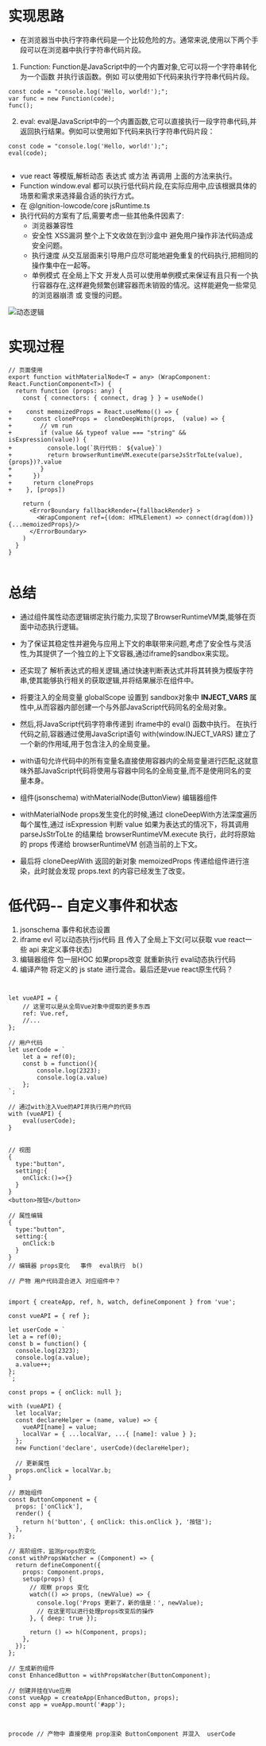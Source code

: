 # 实现思路
* 在浏览器当中执行字符串代码是一个比较危险的方。通常来说,使用以下两个手段可以在浏览器中执行字符串代码片段。
1. Function: Function是JavaScript中的一个内置对象,它可以将一个字符串转化为一个函数 并执行该函数。例如 可以使用如下代码来执行字符串代码片段。

```
const code = "console.log('Hello, world!');";
var func = new Function(code);
func();

```
2. eval: eval是JavaScript中的一个内置函数,它可以直接执行一段字符串代码,并返回执行结果。例如可以使用如下代码来执行字符串代码片段：

```
const code = "console.log('Hello, world!');";
eval(code);


```

* vue react 等模版,解析动态 表达式 或方法 再调用  上面的方法来执行。
* Function window.eval 都可以执行低代码片段,在实际应用中,应该根据具体的场景和需求来选择最合适的执行方式。 
* 在 @Ignition-lowcode/core   jsRuntime.ts 
* 执行代码的方案有了后,需要考虑一些其他条件因素了:
    - 浏览器兼容性
    - 安全性  XSS漏洞   整个上下文收敛在到沙盒中 避免用户操作非法代码造成安全问题。
    - 执行速度  从交互层面来引导用户应尽可能地避免重复的代码执行,把相同的操作集中在一起等。
    - 单例模式  在全局上下文 开发人员可以使用单例模式来保证有且只有一个执行容器存在,这样避免频繁创建容器而未销毁的情况。这样能避免一些常见的浏览器崩溃 或 变慢的问题。


![动态逻辑](https://p3-juejin.byteimg.com/tos-cn-i-k3u1fbpfcp/086606b695b541efabe290deb7136a8d~tplv-k3u1fbpfcp-jj-mark:3024:0:0:0:q75.awebp)    

# 实现过程



```
// 页面使用
export function withMaterialNode<T = any> (WrapComponent: React.FunctionComponent<T>) {
  return function (props: any) {
    const { connectors: { connect, drag } } = useNode()

+    const memoizedProps = React.useMemo(() => {
+      const cloneProps =  cloneDeepWith(props,  (value) => {
+        // vm run
+        if (value && typeof value === "string" && isExpression(value)) {
+          console.log(`执行代码： ${value}`)
+          return browserRuntimeVM.execute(parseJsStrToLte(value), {props})?.value
+        }
+      })
+      return cloneProps
+    }, [props])

    return (
      <ErrorBoundary fallbackRender={fallbackRender} >
        <WrapComponent ref={(dom: HTMLElement) => connect(drag(dom))} {...memoizedProps}/>
      </ErrorBoundary>
    )
  }
}


```

# 总结
* 通过组件属性动态逻辑绑定执行能力,实现了BrowserRuntimeVM类,能够在页面中动态执行逻辑。
* 为了保证其稳定性并避免与应用上下文的串联带来问题,考虑了安全性与灵活性,为其提供了一个独立的上下文容器,通过iframe的sandbox来实现。
* 还实现了 解析表达式的相关逻辑,通过快速判断表达式并将其转换为模版字符串,使其能够执行相关的获取逻辑,并将结果展示在组件中。

* 将要注入的全局变量 globalScope 设置到 sandbox对象中 __INJECT_VARS__ 属性中,从而容器内部创建一个与外部JavaScript代码同名的全局对象。
* 然后,将JavaScript代码字符串传递到 iframe中的 eval() 函数中执行。 在执行代码之前,容器通过使用JavaScript语句 with(window.INJECT_VARS) 建立了一个新的作用域,用于包含注入的全局变量。
* with语句允许代码中的所有变量名直接使用容器内的全局变量进行匹配,这就意味外部JavaScript代码将使用与容器中同名的全局变量,而不是使用同名的变量本身。

* 组件(jsonschema)  withMaterialNode(ButtonView) 编辑器组件    
* withMaterialNode props发生变化的时候,通过 cloneDeepWith方法深度遍历每个属性,通过 isExpression 判断 value 如果为表达式的情况下，将其调用 parseJsStrToLte 的结果给 browserRuntimeVM.execute 执行，此时将原始的 props 传递给 browserRuntimeVM 创造当前的上下文。
* 最后将 cloneDeepWith 返回的新对象 memoizedProps 传递给组件进行渲染，此时就会发现 props.text 的内容已经发生了改变。


# 低代码-- 自定义事件和状态 
1. jsonschema  事件和状态设置
2. iframe evl 可以动态执行js代码 且 传入了全局上下文(可以获取 vue react一些 api 来定义事件状态)
3. 编辑器组件 包一层HOC 如果props改变 就重新执行 eval动态执行代码
4. 编译产物 将定义的 js state 进行混合。最后还是vue react原生代码？

```


let vueAPI = {
    // 这里可以是从全局Vue对象中提取的更多东西
    ref: Vue.ref,
    //...
};

// 用户代码
let userCode = `
    let a = ref(0);
    const b = function(){
        console.log(2323);
        console.log(a.value)
    };
`;

// 通过with注入Vue的API并执行用户的代码
with (vueAPI) {
    eval(userCode);
}


// 视图
{
  type:"button",
  setting:{
    onClick:()=>{}
  }
}
<button>按钮</button>

// 属性编辑 
{
  type:"button",
  setting:{
    onClick:b
  }
}
// 编辑器 props变化   事件  eval执行  b()

// 产物 用户代码混合进入 对应组件中？
```



```

import { createApp, ref, h, watch, defineComponent } from 'vue';

const vueAPI = { ref };

let userCode = `
let a = ref(0);
const b = function() {
  console.log(2323);
  console.log(a.value);
  a.value++;
};
`;

const props = { onClick: null };

with (vueAPI) {
  let localVar;
  const declareHelper = (name, value) => {
    vueAPI[name] = value;
    localVar = { ...localVar, ...{ [name]: value } };
  };
  new Function('declare', userCode)(declareHelper);

  // 更新属性
  props.onClick = localVar.b;
}

// 原始组件
const ButtonComponent = {
  props: ['onClick'],
  render() {
    return h('button', { onClick: this.onClick }, '按钮');
  },
};

// 高阶组件，监测props的变化
const withPropsWatcher = (Component) => {
  return defineComponent({
    props: Component.props,
    setup(props) {
      // 观察 props 变化
      watch(() => props, (newValue) => {
        console.log('Props 更新了，新的值是：', newValue);
        // 在这里可以进行处理props改变后的操作
      }, { deep: true });

      return () => h(Component, props);
    },
  });
};

// 生成新的组件
const EnhancedButton = withPropsWatcher(ButtonComponent);

// 创建并挂在Vue应用
const vueApp = createApp(EnhancedButton, props);
const app = vueApp.mount('#app');



procode // 产物中 直接使用 prop渲染 ButtonComponent 并混入  userCode

```
